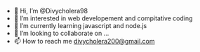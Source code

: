 - 👋 Hi, I’m @Divycholera98
- 👀 I’m interested in web developement and compitative coding
- 🌱 I’m currently learning  javascript and node.js
- 💞️ I’m looking to collaborate on ...
- 📫 How to reach me divycholera200@gmail.com 

<!---
Divycholera98/Divycholera98 is a ✨ special ✨ repository because its `README.md` (this file) appears on your GitHub profile.
You can click the Preview link to take a look at your changes.
--->
